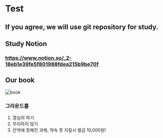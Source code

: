 # Test 
## If you agree, we will use git repository for study.
## Study Notion  
### https://www.notion.so/_2-18eb1e39fe5f801988fdea215b9be70f
## Our book 
![book](./first_algo.pngjpg)  

### 그라운드룰 
1. 열심히 하기
2. 무리하지 않기
3. 만약에 정해진 과제, 약속 못 지킬시 벌금 10,000원!